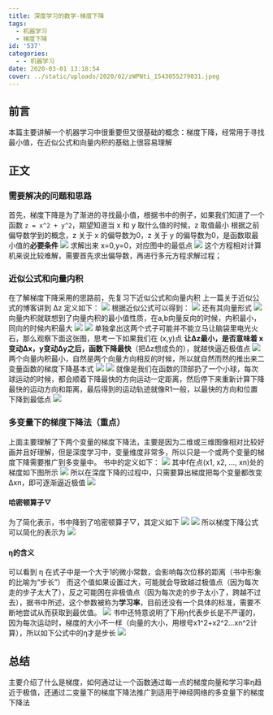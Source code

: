 ```yaml
---
title: 深度学习的数学-梯度下降
tags:
  - 机器学习
  - 梯度下降
id: '537'
categories:
  - - 机器学习
date: 2020-03-01 13:18:54
cover: ../static/uploads/2020/02/zWPNti_1543055279031.jpeg
---
```




## 前言

本篇主要讲解一个机器学习中很重要但又很基础的概念：梯度下降，经常用于寻找最小值，在近似公式和向量内积的基础上很容易理解

## 正文

### 需要解决的问题和思路

首先，梯度下降是为了渐进的寻找最小值，根据书中的例子，如果我们知道了一个函数 `z = x^2 + y^2`，期望知道当 x 和 y 取什么值的时候，z 取值最小 根据之前偏导数学到的概念，z 关于 x 的偏导数为0，z 关于 y 的偏导数为0，是函数取最小值的**必要条件** [![](../static/uploads/2020/03/c17c82b7ceea9fed4834a8f92d9b84cd.png)](../static/uploads/2020/03/c17c82b7ceea9fed4834a8f92d9b84cd.png) 求解出来 x=0,y=0，对应图中的最低点 [![](../static/uploads/2020/03/f8532ab830d9da64c9540ea53fb95a58.png)](../static/uploads/2020/03/f8532ab830d9da64c9540ea53fb95a58.png) 这个方程相对计算机来说比较难解，需要首先求出偏导数，再进行多元方程求解过程；

### 近似公式和向量内积

在了解梯度下降采用的思路前，先复习下近似公式和向量内积 上一篇关于近似公式的博客讲到 Δz 定义如下： [![](../static/uploads/2020/03/ee9e5b35c3ffe7fde5ca07097b396b8b.png)](../static/uploads/2020/03/ee9e5b35c3ffe7fde5ca07097b396b8b.png) 根据近似公式可以得到： [![](../static/uploads/2020/03/afcb2d74c4f83efbda69768f029f2e36.png)](../static/uploads/2020/03/afcb2d74c4f83efbda69768f029f2e36.png) 还有其向量形式 [![](../static/uploads/2020/03/cce9e21c3b66a822b73c9103ac09aac3.png)](../static/uploads/2020/03/cce9e21c3b66a822b73c9103ac09aac3.png) 向量内积就联想到了向量内积的最小值性质，在a,b向量反向的时候，内积最小，同向的时候内积最大 [![](../static/uploads/2020/03/000e87c4d3a65040e2eb19948735512d.png)](../static/uploads/2020/03/000e87c4d3a65040e2eb19948735512d.png) [![](../static/uploads/2020/03/cdbbbb90c79ecc9c03aa55c645243f54.png)](../static/uploads/2020/03/cdbbbb90c79ecc9c03aa55c645243f54.png) 单独拿出这两个式子可能并不能立马让脑袋里电光火石，那么观察下面这张图，思考一下如果我们在 (x,y)点 **让Δz最小，是否意味着 x 变动Δx，y变动Δy之后，函数下降最快**（把Δz想成负的），就越快逼近极值点 [![](../static/uploads/2020/03/f82d1eab65525c73f494c0d249a7c787.png)](../static/uploads/2020/03/f82d1eab65525c73f494c0d249a7c787.png) 两个向量内积最小，自然是两个向量方向相反的时候，所以就自然而然的推出来二变量函数的梯度下降基本式 [![](../static/uploads/2020/03/e0debc4e5d5f98b354cdcef761c3f4a6.png)](../static/uploads/2020/03/e0debc4e5d5f98b354cdcef761c3f4a6.png) [![](../static/uploads/2020/03/4f9b25d0b42ef074a3aaf5e7653e23f4.png)](../static/uploads/2020/03/4f9b25d0b42ef074a3aaf5e7653e23f4.png) 就像是我们在函数的顶部扔了一个小球，每次球运动的时候，都会顺着下降最快的方向运动一定距离，然后停下来重新计算下降最快的运动方向和距离，最后得到的运动轨迹就像R1一般，以最快的方向和位置下降到最低点 [![](../static/uploads/2020/03/790d46b4b9c0842251e310f1325e9756.png)](../static/uploads/2020/03/790d46b4b9c0842251e310f1325e9756.png)

### 多变量下的梯度下降法（重点）

上面主要理解了下两个变量的梯度下降法，主要是因为二维或三维图像相对比较好画并且好理解，但是深度学习中，变量维度非常多，所以只是一个或两个变量的梯度下降需要推广到多变量中。 书中的定义如下： [![](../static/uploads/2020/03/3ef342a0ab7357f9b041fe955afbc811.png)](../static/uploads/2020/03/3ef342a0ab7357f9b041fe955afbc811.png) 其中f在点(x1, x2, …, xn)处的梯度如下图所示 [![](../static/uploads/2020/03/8261b4cfe7bf95b66faeb20eb0e7f1bc.png)](../static/uploads/2020/03/8261b4cfe7bf95b66faeb20eb0e7f1bc.png) 所以在深度下降的过程中，只需要算出梯度把每个变量都改变 Δxn，即可逐渐逼近极值 [![](../static/uploads/2020/03/40b87bd8432f123f9bf981b245845d1d.png)](../static/uploads/2020/03/40b87bd8432f123f9bf981b245845d1d.png)

#### 哈密顿算子▽

为了简化表示，书中降到了哈密顿算子▽，其定义如下 [![](../static/uploads/2020/03/bba93390c9574ecef8b6d838a5aa05f0.png)](../static/uploads/2020/03/bba93390c9574ecef8b6d838a5aa05f0.png) [![](../static/uploads/2020/03/1c2e600c8f8f0d2b98447ef0507cf2d9.png)](../static/uploads/2020/03/1c2e600c8f8f0d2b98447ef0507cf2d9.png) 所以梯度下降公式可以简化的表示为 [![](../static/uploads/2020/03/09eae33633f78b24e9bb299b20c88d83.png)](../static/uploads/2020/03/09eae33633f78b24e9bb299b20c88d83.png)

#### η的含义

可以看到 η 在式子中是一个大于1的微小常数，会影响每次位移的距离（书中形象的比喻为“步长”） 而这个值如果设置过大，可能就会导致越过极值点（因为每次走的步子太大了），反之可能困在非极值点（因为每次走的步子太小了，跨越不过去），据书中所述，这个参数被称为**学习率**，目前还没有一个具体的标准，需要不断地尝试从而获取到最优值。 [![](../static/uploads/2020/03/784e7506d802e8bf06eb3ffa33d0b7b0.png)](../static/uploads/2020/03/784e7506d802e8bf06eb3ffa33d0b7b0.png) 书中还特意说明了下用η代表步长是不严谨的，因为每次运动时，梯度的大小不一样（向量的大小，用根号x1^2+x2^2...xn^2计算），所以如下公式中的η才是步长 [![](../static/uploads/2020/03/313b88c8c9665b2766446095e892bad4.png)](../static/uploads/2020/03/313b88c8c9665b2766446095e892bad4.png)

## 总结

主要介绍了什么是梯度，如何通过让一个函数通过每一点的梯度向量和学习率η趋近于极值，还通过二变量下的梯度下降法推广到适用于神经网络的多变量下的梯度下降法